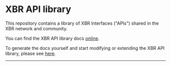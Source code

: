 # XBR API library

This repository contains a library of XBR Interfaces ("APIs") shared in the XBR network and community.

You can find the XBR API library docs [online](https://s3.eu-central-1.amazonaws.com/xbr.foundation/api/index.html).

To generate the docs yourself and start modifying or extending the XBR API library, please see [here](api/README.md).

---
